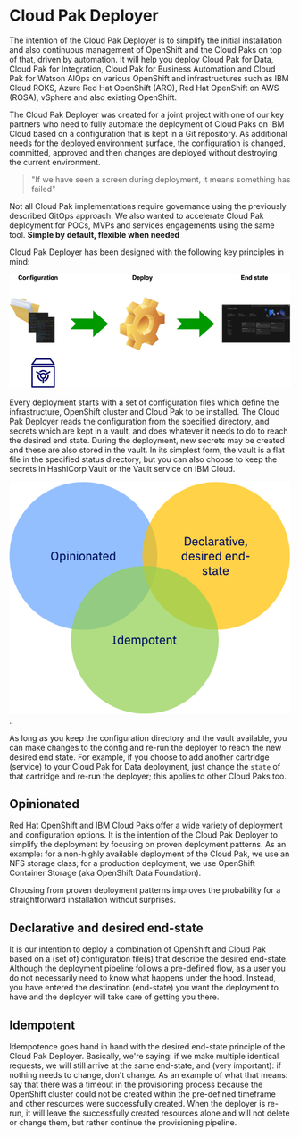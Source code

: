 # Cloud Pak Deployer
The intention of the Cloud Pak Deployer is to simplify the initial installation and also continuous management of OpenShift and the Cloud Paks on top of that, driven by automation. It will help you deploy Cloud Pak for Data, Cloud Pak for Integration, Cloud Pak for Business Automation and Cloud Pak for Watson AIOps on various OpenShift and infrastructures such as IBM Cloud ROKS, Azure Red Hat OpenShift (ARO), Red Hat OpenShift on AWS (ROSA), vSphere and also existing OpenShift.

The Cloud Pak Deployer was created for a joint project with one of our key partners who need to fully automate the deployment of Cloud Paks on IBM Cloud based on a configuration that is kept in a Git repository. As additional needs for the deployed environment surface, the configuration is changed, committed, approved and then changes are deployed without destroying the current environment.

> "If we have seen a screen during deployment, it means something has failed"

Not all Cloud Pak implementations require governance using the previously described GitOps approach. We also wanted to accelerate Cloud Pak deployment for POCs, MVPs and services engagements using the same tool. **Simple by default, flexible when needed**

Cloud Pak Deployer has been designed with the following key principles in mind:

![Deployment](images/cpd-deployment.png)

Every deployment starts with a set of configuration files which define the infrastructure, OpenShift cluster and Cloud Pak to be installed. The Cloud Pak Deployer reads the configuration from the specified directory, and secrets which are kept in a vault, and does whatever it needs to do to reach the desired end state. During the deployment, new secrets may be created and these are also stored in the vault. In its simplest form, the vault is a flat file in the specified status directory, but you can also choose to keep the secrets in HashiCorp Vault or the Vault service on IBM Cloud.

![Key principles](images/cpd-principles.png "Cloud Pak Deployer principles").

As long as you keep the configuration directory and the vault available, you can make changes to the config and re-run the deployer to reach the new desired end state. For example, if you choose to add another cartridge (service) to your Cloud Pak for Data deployment, just change the `state` of that cartridge and re-run the deployer; this applies to other Cloud Paks too.

## Opinionated
Red Hat OpenShift and IBM Cloud Paks offer a wide variety of deployment and configuration options. It is the intention of the Cloud Pak Deployer to simplify the deployment by focusing on proven deployment patterns. As an example: for a non-highly available deployment of the Cloud Pak, we use an NFS storage class; for a production deployment, we use OpenShift Container Storage (aka OpenShift Data Foundation).

Choosing from proven deployment patterns improves the probability for a straightforward installation without surprises.

## Declarative and desired end-state
It is our intention to deploy a combination of OpenShift and Cloud Pak based on a (set of) configuration file(s) that describe the desired end-state. Although the deployment pipeline follows a pre-defined flow, as a user you do not necessarily need to know what happens under the hood. Instead, you have entered the destination (end-state) you want the deployment to have and the deployer will take care of getting you there.

## Idempotent
Idempotence goes hand in hand with the desired end-state principle of the Cloud Pak Deployer. Basically, we're saying: if we make multiple identical requests, we will still arrive at the same end-state, and (very important): if nothing needs to change, don't change. As an example of what that means: say that there was a timeout in the provisioning process because the OpenShift cluster could not be created within the pre-defined timeframe and other resources were successfully created. When the deployer is re-run, it will leave the successfully created resources alone and will not delete or change them, but rather continue the provisioning pipeline.

